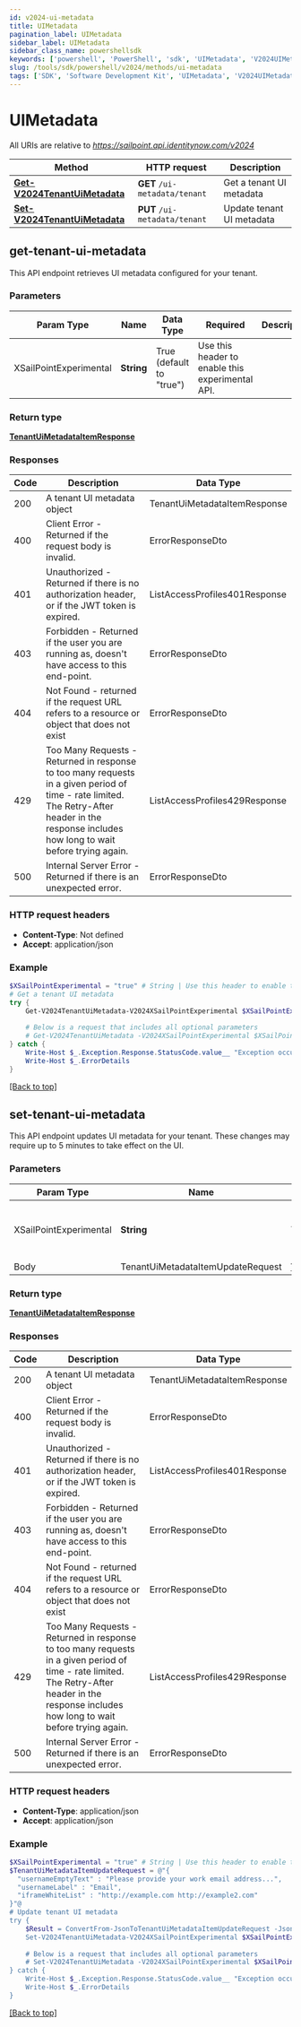 ```yaml
---
id: v2024-ui-metadata
title: UIMetadata
pagination_label: UIMetadata
sidebar_label: UIMetadata
sidebar_class_name: powershellsdk
keywords: ['powershell', 'PowerShell', 'sdk', 'UIMetadata', 'V2024UIMetadata'] 
slug: /tools/sdk/powershell/v2024/methods/ui-metadata
tags: ['SDK', 'Software Development Kit', 'UIMetadata', 'V2024UIMetadata']
---
```



# UIMetadata

All URIs are relative to *https://sailpoint.api.identitynow.com/v2024*

Method | HTTP request | Description
------------- | ------------- | -------------
[**Get-V2024TenantUiMetadata**](#get-tenant-ui-metadata) | **GET** `/ui-metadata/tenant` | Get a tenant UI metadata
[**Set-V2024TenantUiMetadata**](#set-tenant-ui-metadata) | **PUT** `/ui-metadata/tenant` | Update tenant UI metadata


## get-tenant-ui-metadata

This API endpoint retrieves UI metadata configured for your tenant.

### Parameters 
Param Type | Name | Data Type | Required  | Description
------------- | ------------- | ------------- | ------------- | ------------- 
   | XSailPointExperimental | **String** | True  (default to "true") | Use this header to enable this experimental API.

### Return type

[**TenantUiMetadataItemResponse**](../models/tenant-ui-metadata-item-response)

### Responses
Code | Description  | Data Type
------------- | ------------- | -------------
200 | A tenant UI metadata object | TenantUiMetadataItemResponse
400 | Client Error - Returned if the request body is invalid. | ErrorResponseDto
401 | Unauthorized - Returned if there is no authorization header, or if the JWT token is expired. | ListAccessProfiles401Response
403 | Forbidden - Returned if the user you are running as, doesn&#39;t have access to this end-point. | ErrorResponseDto
404 | Not Found - returned if the request URL refers to a resource or object that does not exist | ErrorResponseDto
429 | Too Many Requests - Returned in response to too many requests in a given period of time - rate limited. The Retry-After header in the response includes how long to wait before trying again. | ListAccessProfiles429Response
500 | Internal Server Error - Returned if there is an unexpected error. | ErrorResponseDto

### HTTP request headers

- **Content-Type**: Not defined
- **Accept**: application/json

### Example
```powershell
$XSailPointExperimental = "true" # String | Use this header to enable this experimental API. (default to "true")
# Get a tenant UI metadata
try {
    Get-V2024TenantUiMetadata-V2024XSailPointExperimental $XSailPointExperimental 
    
    # Below is a request that includes all optional parameters
    # Get-V2024TenantUiMetadata -V2024XSailPointExperimental $XSailPointExperimental  
} catch {
    Write-Host $_.Exception.Response.StatusCode.value__ "Exception occurred when calling Get-V2024TenantUiMetadata"
    Write-Host $_.ErrorDetails
}
```

[[Back to top]](#) 

## set-tenant-ui-metadata

This API endpoint updates UI metadata for your tenant. These changes may require up to 5 minutes to take effect on the UI.

### Parameters 
Param Type | Name | Data Type | Required  | Description
------------- | ------------- | ------------- | ------------- | ------------- 
   | XSailPointExperimental | **String** | True  (default to "true") | Use this header to enable this experimental API.
 Body  | TenantUiMetadataItemUpdateRequest | [**TenantUiMetadataItemUpdateRequest**](../models/tenant-ui-metadata-item-update-request) | True  | 

### Return type

[**TenantUiMetadataItemResponse**](../models/tenant-ui-metadata-item-response)

### Responses
Code | Description  | Data Type
------------- | ------------- | -------------
200 | A tenant UI metadata object | TenantUiMetadataItemResponse
400 | Client Error - Returned if the request body is invalid. | ErrorResponseDto
401 | Unauthorized - Returned if there is no authorization header, or if the JWT token is expired. | ListAccessProfiles401Response
403 | Forbidden - Returned if the user you are running as, doesn&#39;t have access to this end-point. | ErrorResponseDto
404 | Not Found - returned if the request URL refers to a resource or object that does not exist | ErrorResponseDto
429 | Too Many Requests - Returned in response to too many requests in a given period of time - rate limited. The Retry-After header in the response includes how long to wait before trying again. | ListAccessProfiles429Response
500 | Internal Server Error - Returned if there is an unexpected error. | ErrorResponseDto

### HTTP request headers

- **Content-Type**: application/json
- **Accept**: application/json

### Example
```powershell
$XSailPointExperimental = "true" # String | Use this header to enable this experimental API. (default to "true")
$TenantUiMetadataItemUpdateRequest = @"{
  "usernameEmptyText" : "Please provide your work email address...",
  "usernameLabel" : "Email",
  "iframeWhiteList" : "http://example.com http://example2.com"
}"@
# Update tenant UI metadata
try {
    $Result = ConvertFrom-JsonToTenantUiMetadataItemUpdateRequest -Json $TenantUiMetadataItemUpdateRequest
    Set-V2024TenantUiMetadata-V2024XSailPointExperimental $XSailPointExperimental -V2024TenantUiMetadataItemUpdateRequest $Result
    
    # Below is a request that includes all optional parameters
    # Set-V2024TenantUiMetadata -V2024XSailPointExperimental $XSailPointExperimental -V2024TenantUiMetadataItemUpdateRequest $TenantUiMetadataItemUpdateRequest  
} catch {
    Write-Host $_.Exception.Response.StatusCode.value__ "Exception occurred when calling Set-V2024TenantUiMetadata"
    Write-Host $_.ErrorDetails
}
```

[[Back to top]](#) 


